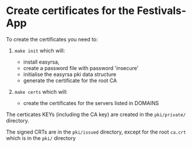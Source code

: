 # Create certificates for the Festivals-App

To create the certificates you need to:
1. `make init` which will:
   * install easyrsa, 
   * create a password file with password 'insecure'
   * initialise the  easyrsa pki data structure
   * generate the certificate for the root CA

2. `make certs` which will:
   * create the certificates for the servers listed in DOMAINS

The certicates KEYs (including the CA key) are created in the `pki/private/` directory.

The signed CRTs are in the `pki/issued` directory, except for the root `ca.crt` which is in the `pki/` directory
